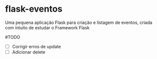 # flask-eventos
Uma pequena aplicação Flask para criação e listagem de eventos, criada com intuito de estudar o Framework Flask

#TODO
- [ ] Corrigir erros de update
- [ ] Adicionar delete
